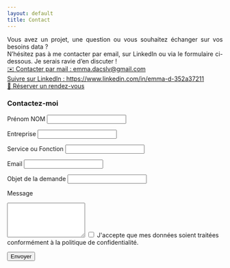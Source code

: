 ```yaml
---
layout: default
title: Contact
---
```




<div id="contact"></div>
<div style="text-align: justify;">
Vous avez un projet, une question ou vous souhaitez échanger sur vos besoins data ?<br>
N’hésitez pas à me contacter par email, sur LinkedIn ou via le formulaire ci-dessous. Je serais ravie d’en discuter !
</div>


<div class="textecentre">
    <!-- Bouton mail -->
    <a href="mailto:emma.dacslv@gmail.com" class="badge-mail">
        ✉️ Contacter par mail : emma.dacslv@gmail.com
    </a>
    <br>
    <!-- Bouton Suivre sur LinkedIn -->
    <a class="btn-github" href="https://www.linkedin.com/comm/mynetwork/discovery-see-all?usecase=PEOPLE_FOLLOWS&followMember=emma-d-352a37211" target="_blank">
        Suivre sur LinkedIn : https://www.linkedin.com/in/emma-d-352a37211
    </a>
    <br>
    <a class="btn-github" href="https://calendar.google.com/calendar/appointments/schedules/AcZssZ2seoerflEhyrPpgdxwN6z30CzVbFsRCcVPzRnVprC0Qt5ZxnR_L_NkdYhzomgMX7Pavmom9TKF?gv=true"
    target="_blank"> 
        📅 Réserver un rendez-vous
    </a>
</div>

         

<form action="https://formsubmit.co/25f8342e7ed18e484f8a024826d9583f" method="POST" class="contact-form">
  <h3>Contactez-moi</h3>

  <label for="name">Prénom NOM</label>
  <input type="text" id="name" name="name" placeholder="" required>

  <label for="entreprise">Entreprise</label>
  <input type="text" id="entreprise" name="entreprise" placeholder="" required>

  <label for="service">Service ou Fonction</label>
  <input type="service" id="service" name="service" placeholder="" required>

  <label for="email">Email</label>
  <input type="email" id="email" name="email" placeholder="" required>

  <input type="hidden" id="objet" name="objet" value="">

  <label for="objetb">Objet de la demande</label>
  <input type="objetb" id="objetb" name="objetb" placeholder="" required>

  <label for="message">Message</label>
  <textarea id="message" name="message" placeholder="" rows="5" required></textarea>

  <label>
  <input type="checkbox" name="consent" required>
  J'accepte que mes données soient traitées conformément à la politique de confidentialité.
  </label>

  <button type="submit">Envoyer</button>
</form>

<script>
  // Récupérer tous les boutons
  const contactButtons = document.querySelectorAll('.contact-btn');
  const objetInput = document.getElementById('objet');

  contactButtons.forEach(btn => {
    btn.addEventListener('click', function() {
      objetInput.value = this.dataset.objet;
      document.querySelector('.contact-form').scrollIntoView({ behavior: 'smooth' });
    });
  });
</script>